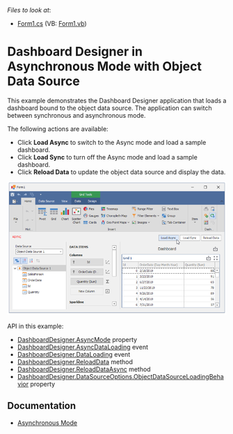 <!-- default file list -->
*Files to look at*:
* [Form1.cs](./CS/DashboardDesignerAsyncModeExample/Form1.cs) (VB: [Form1.vb](./VB/DashboardDesignerAsyncModeExample/Form1.vb))
<!-- default file list end -->

# Dashboard Designer in Asynchronous Mode with Object Data Source

This example demonstrates the Dashboard Designer application that loads a dashboard bound to the object data source. The application can switch between synchronous and asynchronous mode.

The following actions are available:

* Click **Load Async** to switch to the Async mode and load a sample dashboard.
* Click **Load Sync** to turn off the Async mode and load a sample dashboard.
* Click **Reload Data** to update the object data source and display the data.

![](/images/screenshot.png)

API in this example:

* [DashboardDesigner.AsyncMode](https://docs.devexpress.com/Dashboard/DevExpress.DashboardWin.DashboardDesigner.AsyncMode) property
* [DashboardDesigner.AsyncDataLoading](https://docs.devexpress.com/Dashboard/DevExpress.DashboardWin.DashboardDesigner.AsyncDataLoading) event
* [DashboardDesigner.DataLoading](https://docs.devexpress.com/Dashboard/DevExpress.DashboardWin.DashboardDesigner.DataLoading) event
* [DashboardDesigner.ReloadData](https://docs.devexpress.com/Dashboard/DevExpress.DashboardWin.DashboardDesigner.ReloadData.overloads) method
* [DashboardDesigner.ReloadDataAsync](https://docs.devexpress.com/Dashboard/DevExpress.DashboardWin.DashboardDesigner.ReloadDataAsync.overloads) method
* [DashboardDesigner.DataSourceOptions.ObjectDataSourceLoadingBehavior](https://docs.devexpress.com/CoreLibraries/DevExpress.DataAccess.UI.Design.DataSourceOptionsContainer.ObjectDataSourceLoadingBehavior) property

## Documentation
* [Asynchronous Mode](https://docs.devexpress.com/Dashboard/401305)
